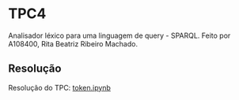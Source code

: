 # TPC4
Analisador léxico para uma linguagem de query - SPARQL.
Feito por A108400, Rita Beatriz Ribeiro Machado.


## Resolução
Resolução do TPC: [token.ipynb](https://github.com/ritarm03/PLC2025/blob/main/TP4/token.ipynb)
